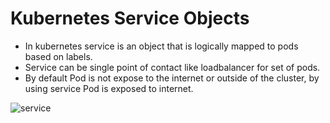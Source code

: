 # Kubernetes Service Objects
- In kubernetes service is an object that is logically mapped to pods based on labels.
- Service can be single point of contact like loadbalancer for set of pods.
- By default Pod is not expose to the internet or outside of the cluster, by using service Pod is exposed to internet.

![service](https://github.com/javahometech/kubernetes/blob/master/images/service.png)
